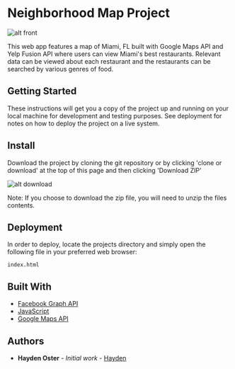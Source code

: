 # Neighborhood Map Project

![alt front](https://image.ibb.co/g27H35/Mbest.png)

This web app features a map of Miami, FL built with Google Maps API and Yelp Fusion API where users can view Miami's best restaurants. Relevant data can be viewed about each restaurant and the restaurants can be searched by various genres of food.

## Getting Started

These instructions will get you a copy of the project up and running on your local machine for development and testing purposes. See deployment for notes on how to deploy the project on a live system.

## Install

Download the project by cloning the git repository or by clicking 'clone or download' at the top of this page and then clicking 'Download ZIP'

![alt download](https://image.ibb.co/e3P8Ak/downloadz.png)

Note: If you choose to download the zip file, you will need to unzip the files contents.

## Deployment

In order to deploy, locate the projects directory and simply open the following file in your preferred web browser:
```
index.html
```

## Built With

* [Facebook Graph API](https://developers.facebook.com/docs/graph-api)
* [JavaScript](https://www.javascript.com/)
* [Google Maps API](https://developers.google.com/maps/)

## Authors

* **Hayden Oster** - *Initial work* - [Hayden](https://github.com/Hayden94)
